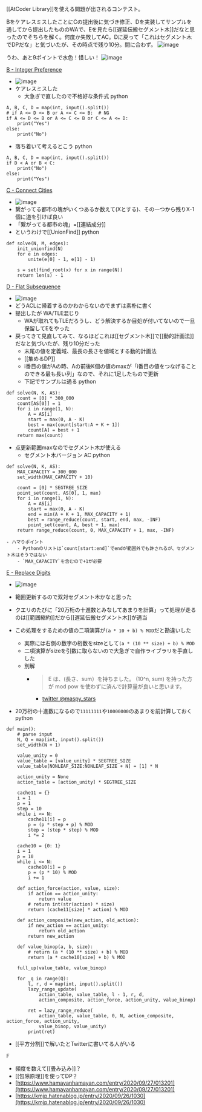 
[[AtCoder Library]]を使える問題が出されるコンテスト。

BをケアレスミスしたことにCの提出後に気づき修正、Dを実装してサンプルを通してから提出したもののWAで、Eを見たら[[遅延伝搬セグメント木]]だなと思ったのでそちらを解く。何度か失敗してAC。Dに戻って「これはセグメント木でDPだな」と気づいたが、その時点で残り10分。間に合わず。
![image](https://gyazo.com/cf293b51cdb0f3e61921e381956d2872/thumb/1000)

うわ、あと9ポイントで水色！惜しい！
![image](https://gyazo.com/9dabf4b98969d40e2b5509564cfe5ff0/thumb/1000)

[B - Integer Preference](https://atcoder.jp/contests/abl/tasks/abl_b)
- ![image](https://gyazo.com/f4f4a47bc47a888934ec7935d5699512/thumb/1000)
- ケアレスミスした
    - 大急ぎで直したので不格好な条件式
python

```
A, B, C, D = map(int, input().split())
# if A <= D <= B or A <= C <= B:  # NG
if A <= D <= B or A <= C <= B or C <= A <= D:
    print("Yes")
else:
    print("No")
```

- 落ち着いて考えるとこう
python

```
A, B, C, D = map(int, input().split())
if D < A or B < C:
    print("No")
else:
    print("Yes")
```


[C - Connect Cities](https://atcoder.jp/contests/abl/tasks/abl_c)
- ![image](https://gyazo.com/d392de5b2ccc1dc816648fb819b6adbf/thumb/1000)
- 繋がってる都市の塊がいくつあるか数えて(Xとする)、その一つから残りX-1個に道を引けば良い
- 「繋がってる都市の塊」=[[連結成分]]
- というわけで[[UnionFind]]
python

```
def solve(N, M, edges):
    init_unionfind(N)
    for e in edges:
        unite(e[0] - 1, e[1] - 1)

    s = set(find_root(x) for x in range(N))
    return len(s) - 1
```


[D - Flat Subsequence](https://atcoder.jp/contests/abl/tasks/abl_d)
- ![image](https://gyazo.com/13fcd06d7d09419948c239f846aedff7/thumb/1000)
- どうACLに帰着するのかわからないのでまずは素朴に書く
- 提出したが WA/TLE混じり
    - WAが取れてもTLEだろうし、どう解決するか目処が付いてないので一旦保留してEをやった
- 戻ってきて見直してみて、なるほどこれは[[セグメント木]]で[[動的計画法]]だなと気づいたが、残り10分だった
    - 末尾の値を定義域、最長の長さを値域とする動的計画法
    - [[集めるDP]]
    - i番目の値がAの時、Aの前後K個の値のmaxが「i番目の値をつなげることのできる最も長い列」なので、それに1足したもので更新
    - 下記でサンプルは通る
python

```
def solve(N, K, AS):
    count = [0] * 300_000
    count[AS[0]] = 1
    for i in range(1, N):
        A = AS[i]
        start = max(0, A - K)
        best = max(count[start:A + K + 1])
        count[A] = best + 1
    return max(count)
```

- 点更新範囲maxなのでセグメント木が使える
    - セグメント木バージョン AC
python

```
def solve(N, K, AS):
    MAX_CAPACITY = 300_000
    set_width(MAX_CAPACITY + 10)

    count = [0] * SEGTREE_SIZE
    point_set(count, AS[0], 1, max)
    for i in range(1, N):
        A = AS[i]
        start = max(0, A - K)
        end = min(A + K + 1, MAX_CAPACITY + 1)
        best = range_reduce(count, start, end, max, -INF)
        point_set(count, A, best + 1, max)
    return range_reduce(count, 0, MAX_CAPACITY + 1, max, -INF)
```

    - ハマりポイント
        - Pythonのリストは`count[start:end]`でendが範囲外でも許されるが、セグメント木はそうではない
        - `MAX_CAPACITY`を含むので+1が必要

[E - Replace Digits](https://atcoder.jp/contests/abl/tasks/abl_e)
- ![image](https://gyazo.com/2bd499438884da4227a67110c503b545/thumb/1000)
- 範囲更新するので双対セグメント木かなと思った
- クエリのたびに「20万桁の十進数とみなしてあまりを計算」って処理が走るのは[[範囲縮約]]だから[[遅延伝搬セグメント木]]が適当
- この処理をするための値の二項演算が`(a * 10 + b) % MOD`だと勘違いした
    - 実際には右側の数字の桁数をsizeとして`(a * (10 ** size) + b) % MOD`
    - 二項演算がsizeを引数に取らないので大急ぎで自作ライブラリを手直しした
    - 別解
        - >  E は、(長さ、sum）を持ちました。 (10^n, sum) を持った方が mod pow を使わずに済んで計算量が良いと思います。
            - [twitter @maspy_stars](https://twitter.com/maspy_stars/status/1309859601483849733)

- 20万桁の十進数になるので`11111111`や`10000000`のあまりを前計算しておく
python

```
def main():
    # parse input
    N, Q = map(int, input().split())
    set_width(N + 1)

    value_unity = 0
    value_table = [value_unity] * SEGTREE_SIZE
    value_table[NONLEAF_SIZE:NONLEAF_SIZE + N] = [1] * N

    action_unity = None
    action_table = [action_unity] * SEGTREE_SIZE

    cache11 = {}
    i = 1
    p = 1
    step = 10
    while i <= N:
        cache11[i] = p
        p = (p * step + p) % MOD
        step = (step * step) % MOD
        i *= 2

    cache10 = {0: 1}
    i = 1
    p = 10
    while i <= N:
        cache10[i] = p
        p = (p * 10) % MOD
        i += 1

    def action_force(action, value, size):
        if action == action_unity:
            return value
        # return int(str(action) * size)
        return (cache11[size] * action) % MOD

    def action_composite(new_action, old_action):
        if new_action == action_unity:
            return old_action
        return new_action

    def value_binop(a, b, size):
        # return (a * (10 ** size) + b) % MOD
        return (a * cache10[size] + b) % MOD

    full_up(value_table, value_binop)
  
    for _q in range(Q):
        l, r, d = map(int, input().split())
        lazy_range_update(
            action_table, value_table, l - 1, r, d,
            action_composite, action_force, action_unity, value_binop)

        ret = lazy_range_reduce(
            action_table, value_table, 0, N, action_composite, action_force, action_unity,
            value_binop, value_unity)
        print(ret)
```

- [[平方分割]]で解いたとTwitterに書いてる人がいる

F
- 頻度を数えて[[畳み込み]]？
- [[包除原理]]を使ってDP？
- [https://www.hamayanhamayan.com/entry/2020/09/27/013201](https://www.hamayanhamayan.com/entry/2020/09/27/013201)
- [https://kmjp.hatenablog.jp/entry/2020/09/26/1030](https://kmjp.hatenablog.jp/entry/2020/09/26/1030)
